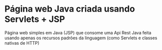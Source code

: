 # Página web Java criada usando Servlets + JSP

Página web simples em Java (JSP) que consome uma Api Rest Java feita usando apenas os recursos padrões da linguagem (como Servlets e classes nativas de HTTP)
